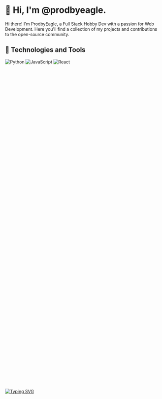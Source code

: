 # 👋 Hi, I'm @prodbyeagle.

Hi there! I'm ProdbyEagle, a Full Stack Hobby Dev with a passion for Web Development. Here you'll find a collection of my projects and contributions to the open-source community.

## 🔧 Technologies and Tools

  ![Python](https://badges.penpow.dev/badges/built-with/python/compact-minimal.webp)
  ![JavaScript](https://badges.penpow.dev/badges/built-with/javascript/compact-minimal.webp)
  ![React](https://badges.penpow.dev/badges/built-with/react/compact-minimal.webp)

<br><br><br><br><br><br><br><br><br><br><br><br><br><br><br><br><br><br><br><br><br><br><br><br><br><br><br><br><br><br><br><br><br><br><br><br><br><br><br><br><br><br><br><br><br><br><br><br><br><br><br><br><br><br><br><br><br><br><br><br>

[![Typing SVG](https://readme-typing-svg.demolab.com?font=Geist+Mono+Medium&pause=1000&color=C488FF&multiline=true&random=false&width=435&lines=HELP+ME+AN+STALKER+DONT+DO+SOMETHING+TO+ME+PLEASE)](http://linktr.ee/prodbyeagle)
